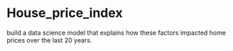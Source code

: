 # House_price_index
build a data science model that explains how these factors impacted home prices over the last 20 years.
